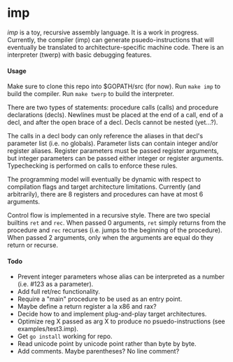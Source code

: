 # imp

*imp* is a toy, recursive assembly language. It is a work in progress. Currently, the compiler (imp) can generate psuedo-instructions that will eventually be translated to architecture-specific machine code. There is an interpreter (twerp) with basic debugging features.

#### Usage

Make sure to clone this repo into $GOPATH/src (for now). Run `make imp` to build the compiler. Run `make twerp` to build the interpreter.

There are two types of statements: procedure calls (calls) and procedure declarations (decls). Newlines must be placed at the end of a call, end of a decl, and after the open brace of a decl. Decls cannot be nested (yet...?).

The calls in a decl body can only reference the aliases in that decl's parameter list (i.e. no globals). Parameter lists can contain integer and/or register aliases. Register parameters must be passed register arguments, but integer parameters can be passed either integer or register arguments. Typechecking is performed on calls to enforce these rules.

The programming model will eventually be dynamic with respect to compilation flags and target architecture limitations. Currently (and arbitrarily), there are 8 registers and procedures can have at most 6 arguments.

Control flow is implemented in a recursive style. There are two special builtins `ret` and `rec`. When passed 0 arguments, `ret` simply returns from the procedure and `rec` recurses (i.e. jumps to the beginning of the procedure). When passed 2 arguments, only when the arguments are equal do they return or recurse.

#### Todo

* Prevent integer parameters whose alias can be interpreted as a number (i.e. #123 as a parameter).
* Add full ret/rec functionality.
* Require a "main" procedure to be used as an entry point.
* Maybe define a return register a la x86 and rax?
* Decide how to and implement plug-and-play target architectures.
* Optimize reg X passed as arg X to produce no psuedo-instructions (see examples/test3.imp).
* Get `go install` working for repo.
* Read unicode point by unicode point rather than byte by byte.
* Add comments. Maybe parentheses? No line comment?
